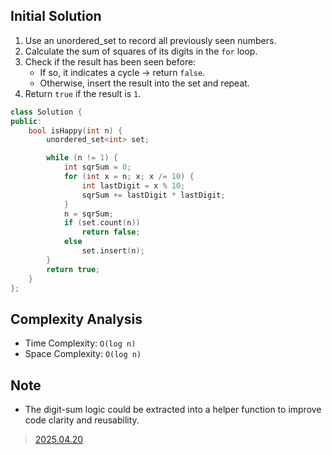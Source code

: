 ## Initial Solution
1. Use an unordered_set to record all previously seen numbers.
2. Calculate the sum of squares of its digits in the `for` loop.
3. Check if the result has been seen before:
   - If so, it indicates a cycle → return `false`.
   - Otherwise, insert the result into the set and repeat.
4. Return `true` if the result is `1`.

```cpp
class Solution {
public:
    bool isHappy(int n) {
        unordered_set<int> set;

        while (n != 1) {
            int sqrSum = 0;
            for (int x = n; x; x /= 10) {
                int lastDigit = x % 10;
                sqrSum += lastDigit * lastDigit;
            }
            n = sqrSum;
            if (set.count(n))
                return false;
            else
                set.insert(n);
        }
        return true;
    }
};
```

## Complexity Analysis
- Time Complexity: `O(log n)`
- Space Complexity: `O(log n)`

## Note
- The digit-sum logic could be extracted into a helper function to improve code clarity and reusability.

> [2025.04.20](https://leetcode.com/problems/happy-number/description/)


